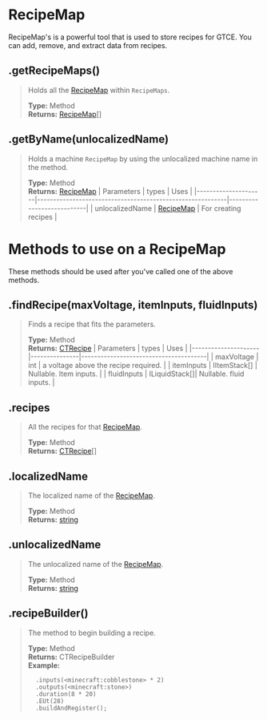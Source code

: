 # RecipeMap
RecipeMap's is a powerful tool that is used to store recipes for GTCE. You can add, remove, and extract data from recipes.

## .getRecipeMaps()
> Holds all the [RecipeMap](/CraftTweaker/Mods/GTCE/type/RecipeMap.md) within `RecipeMaps`.
>
> **Type:** Method  
> **Returns:** [RecipeMap](/CraftTweaker/Mods/GTCE/type/RecipeMap.md)[]

## .getByName(unlocalizedName)
> Holds a machine `RecipeMap` by using the unlocalized machine name in the method.
>
> **Type:** Method  
> **Returns:** [RecipeMap](/CraftTweaker/Mods/GTCE/type/RecipeMap.md)
> | Parameters  		| types                                                     | Uses                      |
> |---------------------|-----------------------------------------------------------|---------------------------|
> | unlocalizedName	    | [RecipeMap](/CraftTweaker/Mods/GTCE/type/RecipeMap.md)    | For creating recipes		|

# Methods to use on a RecipeMap
These methods should be used after you've called one of the above methods.

## .findRecipe(maxVoltage, itemInputs, fluidInputs)
> Finds a recipe that fits the parameters.
>
> **Type:** Method  
> **Returns:** [CTRecipe](/CraftTweaker/Mods/GTCE/type/CTRecipe.md)
> | Parameters          | types         | Uses                                  |
> |---------------------|---------------|---------------------------------------|
> | maxVoltage          | int           | a voltage above the recipe required.  |
> | itemInputs          | IItemStack[]  | Nullable. Item inputs.                |
> | fluidInputs         | ILiquidStack[]| Nullable. fluid inputs.               |

## .recipes
> All the recipes for that [RecipeMap](/CraftTweaker/Mods/GTCE/type/RecipeMap.md).
>
> **Type:** Method  
> **Returns:** [CTRecipe](/CraftTweaker/Mods/GTCE/type/CTRecipe.md)[]

## .localizedName
> The localized name of the [RecipeMap](/CraftTweaker/Mods/GTCE/type/RecipeMap.md).
>
> **Type:** Method  
> **Returns:** [string](/CraftTweaker/Vanilla/Base-Types/string.md)

## .unlocalizedName
> The unlocalized name of the [RecipeMap](/CraftTweaker/Mods/GTCE/type/RecipeMap.md).
>
> **Type:** Method  
> **Returns:** [string](/CraftTweaker/Vanilla/Base-Types/string.md)

## .recipeBuilder()
> The method to begin building a recipe.
>
> **Type:** Method  
> **Returns:** CTRecipeBuilder  
> **Example:**
> ```RecipeMap.getByName("compressor").recipeBuilder()
>   .inputs(<minecraft:cobblestone> * 2)
>   .outputs(<minecraft:stone>)
>   .duration(8 * 20)
>   .EUt(28)
>   .buildAndRegister();
> ```